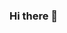 ### Hi there 👋

<!--
**gramo37/gramo37** is a ✨ _special_ ✨ repository because its `README.md` (this file) appears on your GitHub profile.

Innovative Frontend Developer with expertise in HTML, CSS, Javascript, React, Tailwind CSS, and many other modern libraries and frameworks. 

I am a passionate Web developer and here's what I can offer - 
- Creating Reusable Components in React 
- Building custom hooks for API Integration 
- Understand the code base and create documentation
- Reduce the loading time by using best practices
- Learn any kind of frontend technology if required
How to reach me: <br />
[LinkedIn](https://www.linkedin.com/in/prasanna-gramopadhye-1791701b9/)  [Twitter](https://twitter.com/gramopadhye37)
